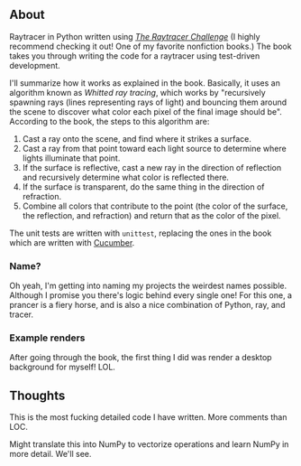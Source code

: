 ## About

Raytracer in Python written using [*The Raytracer Challenge*](http://raytracerchallenge.com/) (I highly recommend checking it out! One of my favorite nonfiction books.) The book takes you through writing the code for a raytracer using test-driven development. 

I'll summarize how it works as explained in the book. Basically, it uses an algorithm known as *Whitted ray tracing*, which works by "recursively spawning rays (lines representing rays of light) and bouncing them around the scene to discover what color each pixel of the final image should be". According to the book, the steps to this algorithm are:

1. Cast a ray onto the scene, and find where it strikes a surface.
2. Cast a ray from that point toward each light source to determine where lights illuminate that point.
3. If the surface is reflective, cast a new ray in the direction of reflection and recursively determine what color is reflected there.
4. If the surface is transparent, do the same thing in the direction of refraction.
5. Combine all colors that contribute to the point (the color of the surface, the reflection, and refraction) and return that as the color of the pixel.

The unit tests are written with `unittest`, replacing the ones in the book which are written with [Cucumber](https://cucumber.io/).

### Name?

Oh yeah, I'm getting into naming my projects the weirdest names possible. Although I promise you there's logic behind every single one! For this one, a prancer is a fiery horse, and is also a nice combination of Python, ray, and tracer.

### Example renders

After going through the book, the first thing I did was render a desktop background for myself! LOL.

## Thoughts

This is the most fucking detailed code I have written. More comments than LOC.

Might translate this into NumPy to vectorize operations and learn NumPy in more detail. We'll see.